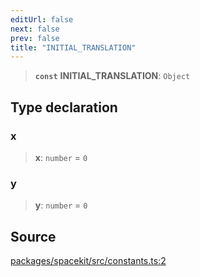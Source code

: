 ```yaml
---
editUrl: false
next: false
prev: false
title: "INITIAL_TRANSLATION"
---
```


> **`const`** **INITIAL\_TRANSLATION**: `Object`

## Type declaration

### x

> **x**: `number` = `0`

### y

> **y**: `number` = `0`

## Source

[packages/spacekit/src/constants.ts:2](https://github.com/nodenogg-in/alpha-p2p/blob/a4d5eff/packages/spacekit/src/constants.ts#L2)
